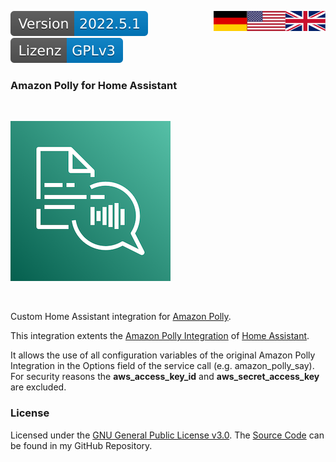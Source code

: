 <a href="INFO.en.md"><img src="docs/images/en.svg" valign="top" align="right"/></a>
<a href="INFO_de.md"><img src="docs/images/de.svg" valign="top" align="right"/></a>
[![Version][version-badge]][version-url]
[![License][license-badge]][my-license-url]

### Amazon Polly for Home Assistant
<br/>

[![Logo][logo]][polly-url]

<br/>

Custom Home Assistant integration for [Amazon Polly][polly-url].

This integration extents the [Amazon Polly Integration][hass-polly] of [Home Assistant][hass-url].

It allows the use of all configuration variables of the original Amazon Polly Integration in the Options field of the service call (e.g. amazon_polly_say). For security reasons the **aws_access_key_id** and **aws_secret_access_key** are excluded.

### License

Licensed under the [GNU General Public License v3.0][my-license-url]. The [Source Code][github] can be found in my GitHub Repository.


[license-badge]: docs/images/lizenz.svg
[my-license-url]:LICENSE.en.md

[version-badge]: docs/images/version.svg
[version-url]: https://github.com/nixe64/Home-Assistant-Blueprint/releases

[logo]: docs/images/polly.png
[polly-url]: https://aws.amazon.com/polly/
[hass-url]: https://www.home-assistant.io/
[hass-polly]: https://www.home-assistant.io/integrations/amazon_polly/
[github]: https://github.com/nixe64/Home-Assistant-Blueprint